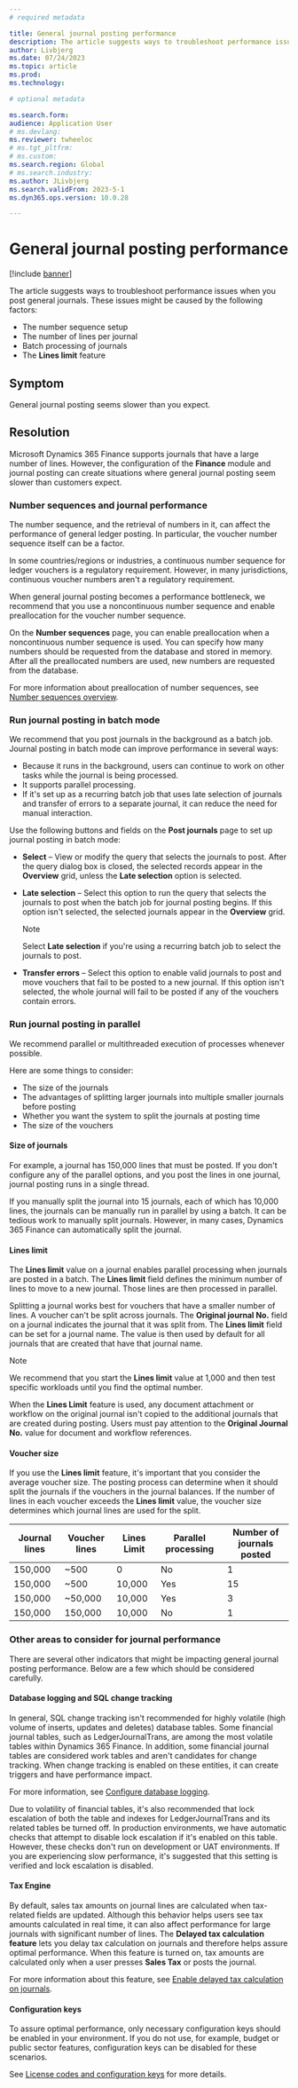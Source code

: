 ```yaml
---
# required metadata

title: General journal posting performance 
description: The article suggests ways to troubleshoot performance issues when you post general journals. For example, you can adjust the number sequence setup and limit journal lines.
author: Livbjerg
ms.date: 07/24/2023
ms.topic: article
ms.prod: 
ms.technology: 

# optional metadata

ms.search.form: 
audience: Application User
# ms.devlang: 
ms.reviewer: twheeloc
# ms.tgt_pltfrm: 
# ms.custom: 
ms.search.region: Global 
# ms.search.industry: 
ms.author: JLivbjerg
ms.search.validFrom: 2023-5-1
ms.dyn365.ops.version: 10.0.28

---
```


# General journal posting performance

[!include [banner](../includes/banner.md)]

The article suggests ways to troubleshoot performance issues when you post general journals. These issues might be caused by the following factors:

- The number sequence setup
- The number of lines per journal
- Batch processing of journals
- The **Lines limit** feature

## Symptom

General journal posting seems slower than you expect.

## Resolution

Microsoft Dynamics 365 Finance supports journals that have a large number of lines. However, the configuration of the **Finance** module and journal posting can create situations where general journal posting seem slower than customers expect.

### Number sequences and journal performance

The number sequence, and the retrieval of numbers in it, can affect the performance of general ledger posting. In particular, the voucher number sequence itself can be a factor.

In some countries/regions or industries, a continuous number sequence for ledger vouchers is a regulatory requirement. However, in many jurisdictions, continuous voucher numbers aren't a regulatory requirement.

When general journal posting becomes a performance bottleneck, we recommend that you use a noncontinuous number sequence and enable preallocation for the voucher number sequence.

On the **Number sequences** page, you can enable preallocation when a noncontinuous number sequence is used. You can specify how many numbers should be requested from the database and stored in memory. After all the preallocated numbers are used, new numbers are requested from the database.

For more information about preallocation of number sequences, see [Number sequences overview](../../fin-ops-core/fin-ops/organization-administration/number-sequence-overview.md?context=/dynamics365/context/finance).

### Run journal posting in batch mode

We recommend that you post journals in the background as a batch job. Journal posting in batch mode can improve performance in several ways:

- Because it runs in the background, users can continue to work on other tasks while the journal is being processed.
- It supports parallel processing.
- If it's set up as a recurring batch job that uses late selection of journals and transfer of errors to a separate journal, it can reduce the need for manual interaction.

Use the following buttons and fields on the **Post journals** page to set up journal posting in batch mode:

- **Select** – View or modify the query that selects the journals to post. After the query dialog box is closed, the selected records appear in the **Overview** grid, unless the **Late selection** option is selected.
- **Late selection** – Select this option to run the query that selects the journals to post when the batch job for journal posting begins. If this option isn't selected, the selected journals appear in the **Overview** grid.

    > [!NOTE]
    > Select **Late selection** if you're using a recurring batch job to select the journals to post.

- **Transfer errors** – Select this option to enable valid journals to post and move vouchers that fail to be posted to a new journal. If this option isn't selected, the whole journal will fail to be posted if any of the vouchers contain errors.

### Run journal posting in parallel

We recommend parallel or multithreaded execution of processes whenever possible.

Here are some things to consider:

- The size of the journals
- The advantages of splitting larger journals into multiple smaller journals before posting
- Whether you want the system to split the journals at posting time
- The size of the vouchers

#### Size of journals

For example, a journal has 150,000 lines that must be posted. If you don't configure any of the parallel options, and you post the lines in one journal, journal posting runs in a single thread.

If you manually split the journal into 15 journals, each of which has 10,000 lines, the journals can be manually run in parallel by using a batch. It can be tedious work to manually split journals. However, in many cases, Dynamics 365 Finance can automatically split the journal.

#### Lines limit

The **Lines limit** value on a journal enables parallel processing when journals are posted in a batch. The **Lines limit** field defines the minimum number of lines to move to a new journal. Those lines are then processed in parallel.

Splitting a journal works best for vouchers that have a smaller number of lines. A voucher can't be split across journals. The **Original journal No.** field on a journal indicates the journal that it was split from. The **Lines limit** field can be set for a journal name. The value is then used by default for all journals that are created that have that journal name.

> [!NOTE]
> We recommend that you start the **Lines limit** value at 1,000 and then test specific workloads until you find the optimal number.
>
> When the **Lines Limit** feature is used, any document attachment or workflow on the original journal isn't copied to the additional journals that are created during posting. Users must pay attention to the **Original Journal No.** value for document and workflow references.

#### Voucher size

If you use the **Lines limit** feature, it's important that you consider the average voucher size. The posting process can determine when it should split the journals if the vouchers in the journal balances. If the number of lines in each voucher exceeds the **Lines limit** value, the voucher size determines which journal lines are used for the split.

| Journal lines | Voucher lines | Lines Limit | Parallel processing | Number of journals posted |
|---------------|---------------|-------------|---------------------|---------------------------|
| 150,000       | ~500          | 0           | No                  | 1                         |
| 150,000       | ~500          | 10,000      | Yes                 | 15                        |
| 150,000       | ~50,000       | 10,000      | Yes                 | 3                         |
| 150,000       | 150,000       | 10,000      | No                  | 1                         |


### Other areas to consider for journal performance

There are several other indicators that might be impacting general journal posting performance. Below are a few which should be considered carefully.

#### Database logging and SQL change tracking

In general, SQL change tracking isn't recommended for highly volatile (high volume of inserts, updates and deletes) database tables. Some financial journal tables, such as LedgerJournalTrans, are among the most volatile tables within Dynamics 365 Finance. In addition, some financial journal tables are considered work tables and aren't candidates for change tracking. When change tracking is enabled on these entities, it can create triggers and have performance impact.

For more information, see [Configure database logging](../../fin-ops-core/dev-itpro/sysadmin/configure-manage-database-log.md).

Due to volatility of financial tables, it's also recommended that lock escalation of both the table and indexes for LedgerJournalTrans and its related tables be turned off. In production environments, we have automatic checks that attempt to disable lock escalation if it's enabled on this table. However, these checks don't run on development or UAT environments. If you are experiencing slow performance, it's suggested that this setting is verified and lock escalation is disabled.

#### Tax Engine

By default, sales tax amounts on journal lines are calculated when tax-related fields are updated. Although this behavior helps users see tax amounts calculated in real time, it can also affect performance for large journals with significant number of lines. The **Delayed tax calculation feature** lets you delay tax calculation on journals and therefore helps assure optimal performance. When this feature is turned on, tax amounts are calculated only when a user presses **Sales Tax** or posts the journal.

For more information about this feature, see [Enable delayed tax calculation on journals](../../finance/general-ledger/enable-delayed-tax-calculation.md).

#### Configuration keys

To assure optimal performance, only necessary configuration keys should be enabled in your environment. If you do not use, for example, budget or public sector features, configuration keys can be disabled for these scenarios.

See [License codes and configuration keys](../../fin-ops-core/dev-itpro/sysadmin/license-codes-configuration-keys-report.md) for more details.
